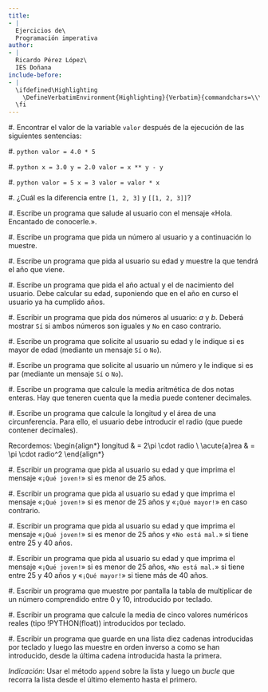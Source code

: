 ```yaml
---
title:
- |
  Ejercicios de\
  Programación imperativa
author:
- |
  Ricardo Pérez López\
  IES Doñana
include-before:
- |
  \ifdefined\Highlighting
    \DefineVerbatimEnvironment{Highlighting}{Verbatim}{commandchars=\\\{\},fontsize=\footnotesize}
  \fi
---
```


#. Encontrar el valor de la variable `valor` después de la ejecución de las
   siguientes sentencias:

   #.
      ```python
      valor = 4.0 * 5
      ```

   #.
      ```python
      x = 3.0
      y = 2.0
      valor = x ** y - y
      ```

   #.
      ```python
      valor = 5
      x = 3
      valor = valor * x
      ```

#. ¿Cuál es la diferencia entre `[1, 2, 3]` y `[[1, 2, 3]]`?

#. Escribe un programa que salude al usuario con el mensaje «Hola. Encantado de
   conocerle.».

#. Escribe un programa que pida un número al usuario y a continuación lo
   muestre.

#. Escribe un programa que pida al usuario su edad y muestre la que tendrá el
   año que viene.

#. Escribe un programa que pida el año actual y el de nacimiento del usuario.
   Debe calcular su edad, suponiendo que en el año en curso el usuario ya ha
   cumplido años.

#. Escribir un programa que pida dos números al usuario: _a_ y _b_. Deberá
   mostrar `Sí` si ambos números son iguales y `No` en caso contrario.

#. Escribe un programa que solicite al usuario su edad y le indique si es mayor
   de edad (mediante un mensaje `Sí` o `No`).

#. Escribe un programa que solicite al usuario un número y le indique si es par
   (mediante un mensaje `Sí` o `No`).

#. Escribe un programa que calcule la media aritmética de dos notas enteras.
   Hay que teneren cuenta que la media puede contener decimales.

#. Escribe un programa que calcule la longitud y el área de una circunferencia.
   Para ello, el usuario debe introducir el radio (que puede contener
   decimales).

   Recordemos: \begin{align*} longitud & = 2\pi \cdot radio \\ \acute{a}rea & =
   \pi \cdot radio^2 \end{align*}

#. Escribir un programa que pida al usuario su edad y que imprima el mensaje
   «`¡Qué joven!`» si es menor de 25 años.

#. Escribir un programa que pida al usuario su edad y que imprima el mensaje
   «`¡Qué joven!`» si es menor de 25 años y «`¡Qué mayor!`» en caso contrario.

#. Escribir un programa que pida al usuario su edad y que imprima el mensaje
   «`¡Qué joven!`» si es menor de 25 años y «`No está mal.`» si tiene entre 25
   y 40 años.

#. Escribir un programa que pida al usuario su edad y que imprima el mensaje
   «`¡Qué joven!`» si es menor de 25 años, «`No está mal.`» si tiene entre 25 y
   40 años y «`¡Qué mayor!`» si tiene más de 40 años.

#. Escribir un programa que muestre por pantalla la tabla de multiplicar de un
   número comprendido entre 0 y 10, introducido por teclado.

#. Escribir un programa que calcule la media de cinco valores numéricos reales
   (tipo !PYTHON(float)) introducidos por teclado.

#. Escribir un programa que guarde en una lista diez cadenas introducidas por
   teclado y luego las muestre en orden inverso a como se han introducido,
   desde la última cadena introducida hasta la primera.

   _Indicación_: Usar el método `append` sobre la lista y luego un _bucle_ que
   recorra la lista desde el último elemento hasta el primero.

